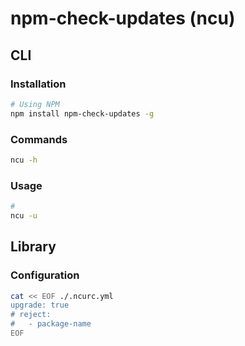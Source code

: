 # npm-check-updates (ncu)

<!--
yarn upgrade-interactive
-->

## CLI

### Installation

```sh
# Using NPM
npm install npm-check-updates -g
```

### Commands

```sh
ncu -h
```

### Usage

```sh
#
ncu -u
```

## Library

### Configuration

```sh
cat << EOF ./.ncurc.yml
upgrade: true
# reject:
#   - package-name
EOF
```
